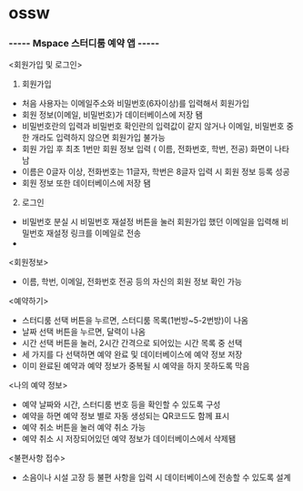 # ossw #

### ----- Mspace 스터디룸 예약 앱 -----

<회원가입 및 로그인>
1. 회원가입
- 처음 사용자는 이메일주소와 비밀번호(6자이상)를 입력해서 회원가입
- 회원 정보(이메일, 비밀번호)가 데이터베이스에 저장 됌
- 비밀번호란의 입력과 비밀번호 확인란의 입력값이 같지 않거나 이메일, 비밀번호 중 한 개라도 입력하지 않으면 회원가입 불가능
- 회원 가입 후 최초 1번만 회원 정보 입력 ( 이름, 전화번호, 학번, 전공) 화면이 나타남
- 이름은 0글자 이상, 전화번호는 11글자, 학번은 8글자 입력 시 회원 정보 등록 성공
- 회원 정보 또한 데이터베이스에 저장 됌
2. 로그인
- 비밀번호 분실 시 비밀번호 재설정 버튼을 눌러 회원가입 했던 이메일을 입력해 비밀번호 재설정 링크를 이메일로 전송
- 
<회원정보> 
- 이름, 학번, 이메일, 전화번호 전공 등의 자신의 회원 정보 확인 가능

<예약하기>
- 스터디룸 선택 버튼을 누르면, 스터디룸 목록(1번방~5-2번방)이 나옴
- 날짜 선택 버튼을 누르면, 달력이 나옴
- 시간 선택 버튼을 눌러,  2시간 간격으로 되어있는 시간 목록 중 선택
- 세 가지를 다 선택하면 예약 완료 및 데이터베이스에 예약 정보 저장
- 이미 완료된 예약과 예약 정보가 중복될 시 예약을 하지 못하도록 막음

<나의 예약 정보>
- 예약 날짜와 시간, 스터디룸 번호 등을 확인할 수 있도록 구성
- 예약을 하면 예약 정보 별로 자동 생성되는 QR코드도 함께 표시
- 예약 취소 버튼을 눌러 예약 취소 가능
- 예약 취소 시 저장되어있던 예약 정보가 데이터베이스에서 삭제됌

<불편사항 접수>
- 소음이나 시설 고장 등 불편 사항을 입력 시 데이터베이스에 전송할 수 있도록 설계

